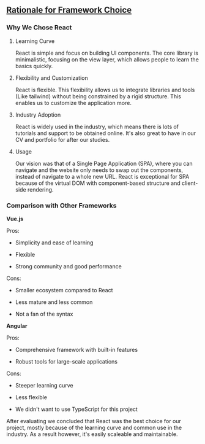 ## [Rationale for Framework Choice](https://www.tatvasoft.com/blog/angular-vs-react-vs-vue/)

### Why We Chose React

1. Learning Curve

    React is simple and focus on building UI components. The core library is minimalistic, focusing on the view layer, which allows people to learn the basics quickly.

2. Flexibility and Customization

    React is flexible. This flexibility allows us to integrate libraries and tools (Like tailwind) without being constrained by a rigid structure. This enables us to customize the application more.

3. Industry Adoption

    React is widely used in the industry, which means there is lots of tutorials and support to be obtained online. It's also great to have in our CV and portfolio for after our studies. 

4. Usage

    Our vision was that of a Single Page Application (SPA), where you can navigate and the website only needs to swap out the components, instead of navigate to a whole new URL. React is exceptional for SPA because of the virtual DOM with component-based structure and client-side rendering.

### Comparison with Other Frameworks

**Vue.js**
 
Pros: 

- Simplicity and ease of learning

- Flexible

- Strong community and good performance

Cons:

- Smaller ecosystem compared to React

- Less mature and less common

- Not a fan of the syntax

**Angular**

Pros:

- Comprehensive framework with built-in features

- Robust tools for large-scale applications

Cons:

- Steeper learning curve

- Less flexible

- We didn't want to use TypeScript for this project

After evaluating we concluded that React was the best choice for our project, mostly because of the learning curve and common use in the industry. As a result however, it's easily scaleable and maintainable. 